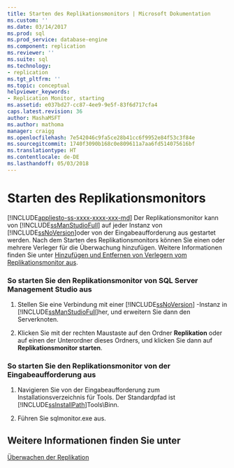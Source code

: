 ```yaml
---
title: Starten des Replikationsmonitors | Microsoft Dokumentation
ms.custom: ''
ms.date: 03/14/2017
ms.prod: sql
ms.prod_service: database-engine
ms.component: replication
ms.reviewer: ''
ms.suite: sql
ms.technology:
- replication
ms.tgt_pltfrm: ''
ms.topic: conceptual
helpviewer_keywords:
- Replication Monitor, starting
ms.assetid: e037bd27-cc87-4ee9-9e5f-83f6d717cfa4
caps.latest.revision: 36
author: MashaMSFT
ms.author: mathoma
manager: craigg
ms.openlocfilehash: 7e542046c9fa5ce28b41cc6f9952e84f53c3f84e
ms.sourcegitcommit: 1740f3090b168c0e809611a7aa6fd514075616bf
ms.translationtype: HT
ms.contentlocale: de-DE
ms.lasthandoff: 05/03/2018
---
```

# <a name="start-the-replication-monitor"></a>Starten des Replikationsmonitors
[!INCLUDE[appliesto-ss-xxxx-xxxx-xxx-md](../../../includes/appliesto-ss-xxxx-xxxx-xxx-md.md)]
  Der Replikationsmonitor kann von [!INCLUDE[ssManStudioFull](../../../includes/ssmanstudiofull-md.md)] auf jeder Instanz von [!INCLUDE[ssNoVersion](../../../includes/ssnoversion-md.md)]oder von der Eingabeaufforderung aus gestartet werden. Nach dem Starten des Replikationsmonitors können Sie einen oder mehrere Verleger für die Überwachung hinzufügen. Weitere Informationen finden Sie unter [Hinzufügen und Entfernen von Verlegern vom Replikationsmonitor aus](../../../relational-databases/replication/monitor/add-and-remove-publishers-from-replication-monitor.md).  
  
### <a name="to-start-replication-monitor-from-sql-server-management-studio"></a>So starten Sie den Replikationsmonitor von SQL Server Management Studio aus  
  
1.  Stellen Sie eine Verbindung mit einer [!INCLUDE[ssNoVersion](../../../includes/ssnoversion-md.md)] -Instanz in [!INCLUDE[ssManStudioFull](../../../includes/ssmanstudiofull-md.md)]her, und erweitern Sie dann den Serverknoten.  
  
2.  Klicken Sie mit der rechten Maustaste auf den Ordner **Replikation** oder auf einen der Unterordner dieses Ordners, und klicken Sie dann auf **Replikationsmonitor starten**.  
  
### <a name="to-start-replication-monitor-from-the-command-prompt"></a>So starten Sie den Replikationsmonitor von der Eingabeaufforderung aus  
  
1.  Navigieren Sie von der Eingabeaufforderung zum Installationsverzeichnis für Tools. Der Standardpfad ist [!INCLUDE[ssInstallPath](../../../includes/ssinstallpath-md.md)]Tools\Binn\.  
  
2.  Führen Sie sqlmonitor.exe aus.  
  
## <a name="see-also"></a>Weitere Informationen finden Sie unter  
 [Überwachen der Replikation](../../../relational-databases/replication/monitor/monitoring-replication-overview.md)  
  
  
